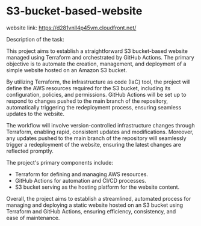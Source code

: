 # S3-bucket-based-website

website link: https://d281vnll4p45vm.cloudfront.net/

Description of the task: 

This project aims to establish a straightforward S3 bucket-based website managed using Terraform and orchestrated by GitHub Actions. The primary objective is to automate the creation, management, and deployment of a simple website hosted on an Amazon S3 bucket. 

By utilizing Terraform, the infrastructure as code (IaC) tool, the project will define the AWS resources required for the S3 bucket, including its configuration, policies, and permissions. GitHub Actions will be set up to respond to changes pushed to the main branch of the repository, automatically triggering the redeployment process, ensuring seamless updates to the website.

The workflow will involve version-controlled infrastructure changes through Terraform, enabling rapid, consistent updates and modifications. Moreover, any updates pushed to the main branch of the repository will seamlessly trigger a redeployment of the website, ensuring the latest changes are reflected promptly.

The project's primary components include:

- Terraform for defining and managing AWS resources.
- GitHub Actions for automation and CI/CD processes.
- S3 bucket serving as the hosting platform for the website content.

Overall, the project aims to establish a streamlined, automated process for managing and deploying a static website hosted on an S3 bucket using Terraform and GitHub Actions, ensuring efficiency, consistency, and ease of maintenance.

